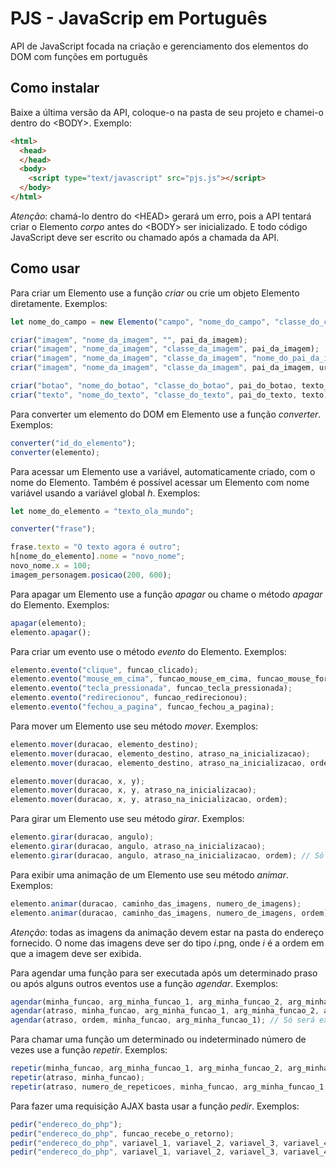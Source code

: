 # PJS - JavaScrip em Português
API de JavaScript focada na criação e gerenciamento dos elementos do DOM com funções em português

## Como instalar

Baixe a última versão da API, coloque-o na pasta de seu projeto e chamei-o dentro do \<BODY\>. Exemplo:
```html
<html>
  <head>
  </head>
  <body>
    <script type="text/javascript" src="pjs.js"></script>
  </body>
</html>
```
*Atenção*: chamá-lo dentro do \<HEAD\> gerará um erro, pois a API tentará criar o Elemento *corpo* antes do \<BODY\> ser inicializado. E todo código JavaScript deve ser escrito ou chamado após a chamada da API.

## Como usar

Para criar um Elemento use a função *criar* ou crie um objeto Elemento diretamente. Exemplos:
```js
let nome_do_campo = new Elemento("campo", "nome_do_campo", "classe_do_campo", "pai_do_campo", "texto_reservado");

criar("imagem", "nome_da_imagem", "", pai_da_imagem);
criar("imagem", "nome_da_imagem", "classe_da_imagem", pai_da_imagem);
criar("imagem", "nome_da_imagem", "classe_da_imagem", "nome_do_pai_da_imagem");
criar("imagem", "nome_da_imagem", "classe_da_imagem", pai_da_imagem, url);

criar("botao", "nome_do_botao", "classe_do_botao", pai_do_botao, texto_do_botao).evento("clique", funcao_botao_clicado);
criar("texto", "nome_do_texto", "classe_do_texto", pai_do_texto, texto);
```

Para converter um elemento do DOM em Elemento use a função *converter*. Exemplos:
```js
converter("id_do_elemento");
converter(elemento);
```

Para acessar um Elemento use a variável, automaticamente criado, com o nome do Elemento. Também é possível acessar um Elemento com nome variável usando a variável global *h*. Exemplos:
```js
let nome_do_elemento = "texto_ola_mundo";

converter("frase");

frase.texto = "O texto agora é outro";
h[nome_do_elemento].nome = "novo_nome";
novo_nome.x = 100;
imagem_personagem.posicao(200, 600);
```

Para apagar um Elemento use a função *apagar* ou chame o método *apagar* do Elemento. Exemplos:
```js
apagar(elemento);
elemento.apagar();
```

Para criar um evento use o método *evento* do Elemento. Exemplos:
```js
elemento.evento("clique", funcao_clicado);
elemento.evento("mouse_em_cima", funcao_mouse_em_cima, funcao_mouse_fora);
elemento.evento("tecla_pressionada", funcao_tecla_pressionada);
elemento.evento("redirecionou", funcao_redirecionou);
elemento.evento("fechou_a_pagina", funcao_fechou_a_pagina);
```

Para mover um Elemento use seu método *mover*. Exemplos:
```js
elemento.mover(duracao, elemento_destino);
elemento.mover(duracao, elemento_destino, atraso_na_inicializacao);
elemento.mover(duracao, elemento_destino, atraso_na_inicializacao, ordem); // Só será executado depois que todos os eventos de ordem inferior forem executados.

elemento.mover(duracao, x, y);
elemento.mover(duracao, x, y, atraso_na_inicializacao);
elemento.mover(duracao, x, y, atraso_na_inicializacao, ordem);
```

Para girar um Elemento use seu método *girar*. Exemplos:
```js
elemento.girar(duracao, angulo);
elemento.girar(duracao, angulo, atraso_na_inicializacao);
elemento.girar(duracao, angulo, atraso_na_inicializacao, ordem); // Só será executado depois que todos os eventos de ordem inferior forem executados.
```

Para exibir uma animação de um Elemento use seu método *animar*. Exemplos:
```js
elemento.animar(duracao, caminho_das_imagens, numero_de_imagens);
elemento.animar(duracao, caminho_das_imagens, numero_de_imagens, ordem); // Só será executado depois que todos os eventos de ordem inferior forem executados.
```
*Atenção*: todas as imagens da animação devem estar na pasta do endereço fornecido. O nome das imagens deve ser do tipo *i*.png, onde *i* é a ordem em que a imagem deve ser exibida.

Para agendar uma função para ser executada após um determinado praso ou após alguns outros eventos use a função *agendar*. Exemplos:
```js
agendar(minha_funcao, arg_minha_funcao_1, arg_minha_funcao_2, arg_minha_funcao_3, arg_minha_funcao_4, arg_minha_funcao_5);
agendar(atraso, minha_funcao, arg_minha_funcao_1, arg_minha_funcao_2, arg_minha_funcao_3, arg_minha_funcao_4);
agendar(atraso, ordem, minha_funcao, arg_minha_funcao_1); // Só será executado depois que todos os eventos de ordem inferior forem executados.
```

Para chamar uma função um determinado ou indeterminado número de vezes use a função *repetir*. Exemplos:
```js
repetir(minha_funcao, arg_minha_funcao_1, arg_minha_funcao_2, arg_minha_funcao_3, arg_minha_funcao_4, arg_minha_funcao_5);
repetir(atraso, minha_funcao);
repetir(atraso, numero_de_repeticoes, minha_funcao, arg_minha_funcao_1, arg_minha_funcao_2);
```

Para fazer uma requisição AJAX basta usar a função *pedir*. Exemplos:
```js
pedir("endereco_do_php");
pedir("endereco_do_php", funcao_recebe_o_retorno);
pedir("endereco_do_php", variavel_1, variavel_2, variavel_3, variavel_4, variavel_5);
pedir("endereco_do_php", variavel_1, variavel_2, variavel_3, variavel_4, variavel_5, variavel_6, funcao_recebe_o_retorno);
```